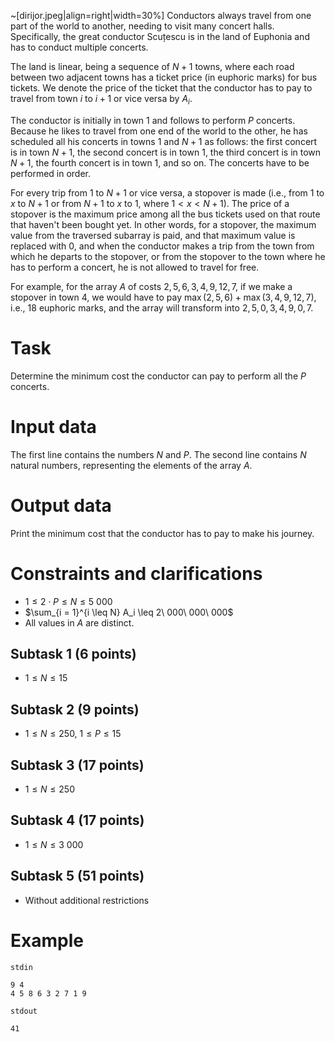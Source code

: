 ~[dirijor.jpeg|align=right|width=30%]
Conductors always travel from one part of the world to another, needing to visit many concert halls. Specifically, the great conductor Scuțescu is in the land of Euphonia and has to conduct multiple concerts.

The land is linear, being a sequence of $N + 1$ towns, where each road between two adjacent towns has a ticket price (in euphoric marks) for bus tickets. We denote the price of the ticket that the conductor has to pay to travel from town $i$ to $i + 1$ or vice versa by $A_i$.

The conductor is initially in town $1$ and follows to perform $P$ concerts. Because he likes to travel from one end of the world to the other, he has scheduled all his concerts in towns $1$ and $N + 1$ as follows: the first concert is in town $N + 1$, the second concert is in town $1$, the third concert is in town $N + 1$, the fourth concert is in town $1$, and so on. The concerts have to be performed in order.

For every trip from $1$ to $N + 1$ or vice versa, a stopover is made (i.e., from $1$ to $x$ to $N + 1$ or from $N + 1$ to $x$ to $1$, where $1 < x < N + 1$). The price of a stopover is the maximum price among all the bus tickets used on that route that haven't been bought yet. In other words, for a stopover, the maximum value from the traversed subarray is paid, and that maximum value is replaced with $0$, and when the conductor makes a trip from the town from which he departs to the stopover, or from the stopover to the town where he has to perform a concert, he is not allowed to travel for free.

For example, for the array $A$ of costs $2, 5, 6, 3, 4, 9, 12, 7$, if we make a stopover in town $4$, we would have to pay $\max(2, 5, 6) + \max(3, 4, 9, 12, 7)$, i.e., 18 euphoric marks, and the array will transform into $2, 5, 0, 3, 4, 9, 0, 7$.

# Task

Determine the minimum cost the conductor can pay to perform all the $P$ concerts.

# Input data

The first line contains the numbers $N$ and $P$. The second line contains $N$ natural numbers, representing the elements of the array $A$.

# Output data

Print the minimum cost that the conductor has to pay to make his journey.

# Constraints and clarifications
* $1 \leq 2 \cdot P \leq N \leq 5\ 000$
* $\sum_{i = 1}^{i \leq N} A_i \leq 2\ 000\ 000\ 000$
* All values in $A$ are distinct.

## Subtask 1 (6 points)
* $1 \leq N \leq 15$
## Subtask 2 (9 points)
* $1 \leq N \leq 250$, $1 \leq P \leq 15$
## Subtask 3 (17 points)
* $1 \leq N \leq 250$
## Subtask 4 (17 points)
* $1 \leq N \leq 3\ 000$
## Subtask 5 (51 points)
* Without additional restrictions

# Example
`stdin`
```
9 4
4 5 8 6 3 2 7 1 9
```
`stdout`
```
41
```